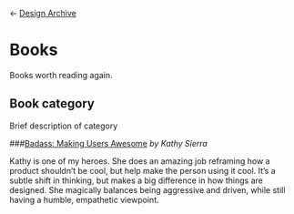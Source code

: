 &larr; [Design Archive](https://github.com/danritz/design-archive/blob/master/README.md)

# Books
Books worth reading again.

## Book category
Brief description of category

###[Badass: Making Users Awesome](http://www.amazon.com/exec/obidos/ASIN/1491919019/)
*by Kathy Sierra*

Kathy is one of my heroes. She does an amazing job reframing how a product shouldn’t be cool, but help make the person using it cool. It’s a subtle shift in thinking, but makes a big difference in how things are designed. She magically balances being aggressive and driven, while still having a humble, empathetic viewpoint.
